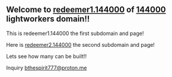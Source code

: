 ## Welcome to [redeemer1.144000](http://redeemer1.144000/) of [144000](http://redeemers.144000/) lightworkers domain!!

This is redeemer1.144000 the first subdomain and page!

Here is [redeemer2.144000](http://redeemer2.144000/) the second subdomain and page!

Lets see how many can be built!!

Inquiry [bthespirit777@proton.me](mailto://bthespirit777@proton.me/) 
